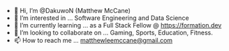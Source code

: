 - 👋 Hi, I’m @DakuwoN (Matthew McCane)
- 👀 I’m interested in ... Software Engineering and Data Science
- 🌱 I’m currently learning ... as a Full Stack Fellow @ https://formation.dev 
- 💞️ I’m looking to collaborate on ... Gaming, Sports, Education, Fitness.
- 📫 How to reach me ... matthewleemccane@gmail.com

<!---
DakuwoN/DakuwoN is a ✨ special ✨ repository because its `README.md` (this file) appears on your GitHub profile.
You can click the Preview link to take a look at your changes.
--->
